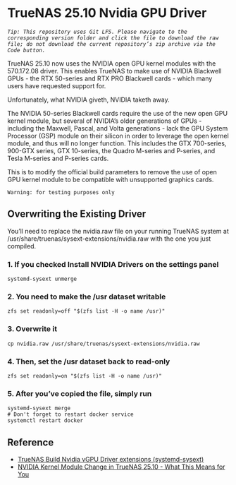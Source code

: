 # TrueNAS 25.10 Nvidia GPU Driver

*`Tip: This repository uses Git LFS. Please navigate to the corresponding version folder and click the file to download the raw file; do not download the current repository’s zip archive via the Code button.`*

TrueNAS 25.10 now uses the NVIDIA open GPU kernel modules with the 570.172.08 driver. This enables TrueNAS to make use of NVIDIA Blackwell GPUs - the RTX 50-series and RTX PRO Blackwell cards - which many users have requested support for.

Unfortunately, what NVIDIA giveth, NVIDIA taketh away.

The NVIDIA 50-series Blackwell cards require the use of the new open GPU kernel module, but several of NVIDIA’s older generations of GPUs - including the Maxwell, Pascal, and Volta generations - lack the GPU System Processor (GSP) module on their silicon in order to leverage the open kernel module, and thus will no longer function. This includes the GTX 700-series, 900-GTX series, GTX 10-series, the Quadro M-series and P-series, and Tesla M-series and P-series cards.

This is to modify the official build parameters to remove the use of open GPU kernel module to be compatible with unsupported graphics cards.

`Warning: for testing purposes only`

## Overwriting the Existing Driver

You’ll need to replace the nvidia.raw file on your running TrueNAS system at /usr/share/truenas/sysext-extensions/nvidia.raw with the one you just compiled.

### 1. If you checked Install NVIDIA Drivers on the settings panel

```shell
systemd-sysext unmerge
```

### 2. You need to make the /usr dataset writable

```shell
zfs set readonly=off "$(zfs list -H -o name /usr)"
```

### 3. Overwrite it

```shell
cp nvidia.raw /usr/share/truenas/sysext-extensions/nvidia.raw
```

### 4. Then, set the /usr dataset back to read-only

```shell
zfs set readonly=on "$(zfs list -H -o name /usr)"
```

### 5. After you’ve copied the file, simply run

```shell
systemd-sysext merge
# Don't forget to restart docker service
systemctl restart docker
```

## Reference

- [TrueNAS Build Nvidia vGPU Driver extensions (systemd-sysext)](https://www.homelabproject.cc/posts/truenas/truenas-build-nvidia-vgpu-driver-extensions-systemd-sysext/)
- [NVIDIA Kernel Module Change in TrueNAS 25.10 - What This Means for You](https://forums.truenas.com/t/nvidia-kernel-module-change-in-truenas-25-10-what-this-means-for-you)
